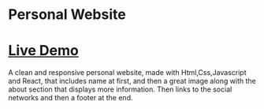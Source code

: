 # Personal Website

# [Live Demo](https://ujwal-yadav.github.io/personalwebsite/)

A clean and responsive personal website, made with Html,Css,Javascript and React, that includes name at first, and then a great image along with the about section that displays more information. Then links to the social networks and then a footer at the end.
